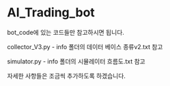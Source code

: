 # AI_Trading_bot
bot_code에 있는 코드들만 참고하시면 됩니다.

collector_V3.py - info 폴더의 데이터 베이스 종류v2.txt 참고

simulator.py - info 폴더의 시뮬레이터 흐름도.txt 참고

자세한 사항들은 조금씩 추가하도록 하겠습니다.
